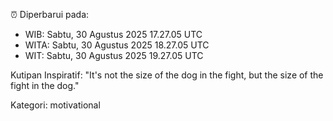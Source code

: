 ⏰ Diperbarui pada:
- WIB: Sabtu, 30 Agustus 2025 17.27.05 UTC
- WITA: Sabtu, 30 Agustus 2025 18.27.05 UTC
- WIT: Sabtu, 30 Agustus 2025 19.27.05 UTC

Kutipan Inspiratif:
"It's not the size of the dog in the fight, but the size of the fight in the dog."


Kategori: motivational

